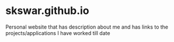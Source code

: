 # skswar.github.io
Personal website that has description about me and has links to the projects/applications I have worked till date
